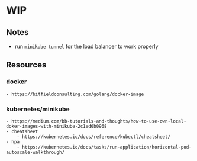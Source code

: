 # WIP
## Notes
- run `minikube tunnel` for the load balancer to work properly


## Resources
### docker
    - https://bitfieldconsulting.com/golang/docker-image

### kubernetes/minikube
    - https://medium.com/bb-tutorials-and-thoughts/how-to-use-own-local-doker-images-with-minikube-2c1ed0b0968
    - cheatsheet
        - https://kubernetes.io/docs/reference/kubectl/cheatsheet/
    - hpa
        - https://kubernetes.io/docs/tasks/run-application/horizontal-pod-autoscale-walkthrough/

